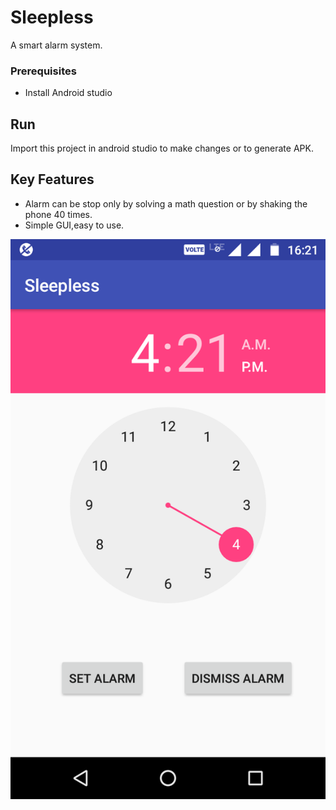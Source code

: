 # Sleepless
A smart alarm system.
### Prerequisites
- Install Android studio
## Run
Import this project in android studio to make changes or to generate APK.
## Key Features
- Alarm can be stop only by solving a math question or by shaking the phone 40 times.
- Simple GUI,easy to use.

![ScreenShot](img1.png)
